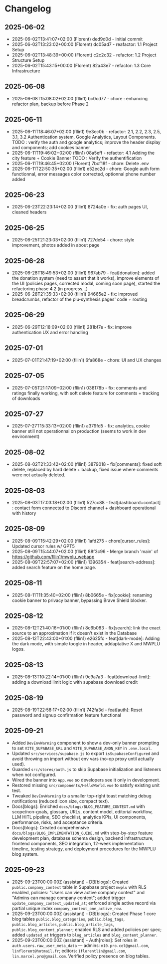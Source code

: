 # Changelog

## 2025-06-02
- 2025-06-02T13:41:07+02:00 (Florent) ded9d0d - Initial commit
- 2025-06-02T13:23:02+00:00 (Florent) dc05ad7 - reafactor: 1.1  Project Setup
- 2025-06-02T13:48:39+00:00 (Florent) c2c2c32 - refactor: 1.2 Project Structure Setup
- 2025-06-02T15:43:15+00:00 (Florent) 82a43e7 - refactor: 1.3 Core Infrastructure

## 2025-06-08
- 2025-06-08T15:08:02+02:00 (fllin1) bc0cd77 - chore : enhancing refactor plan, backup before Phase 2

## 2025-06-11
- 2025-06-11T18:46:07+02:00 (fllin1) 9e3ec0b - refactor: 2.1, 2.2, 2.3, 2.5, 3.1, 3.2 Authentication system, Google Analytics, Layout Components. TODO : verify the auth and google analytics; improve the header display and components; add cookies banner
- 2025-06-11T19:46:02+02:00 (fllin1) 08a5eff - refactor: 4.1 Adding the city feature + Cookie Banner TODO : Verify the authentification
- 2025-06-11T19:46:45+02:00 (Florent) 7bcf18f - chore: Delete .env
- 2025-06-11T22:50:35+02:00 (fllin1) e52ec2d - chore: Google auth form functionnal, error messages color corrected, optionnal phone number added

## 2025-06-23
- 2025-06-23T22:23:14+02:00 (fllin1) 8724a0e - fix: auth pages UI, cleaned headers

## 2025-06-25
- 2025-06-25T21:23:03+02:00 (fllin1) 727de54 - chore: style improvement, photos added in about page

## 2025-06-28
- 2025-06-28T18:49:53+02:00 (fllin1) 967ab79 - feat[donation]: added the donation system (need to assert that it works), improve elements of the UI (policies pages, corrected modal, coming soon page), started the refactoring phase 4.2 (in progress...)
- 2025-06-28T21:35:33+02:00 (fllin1) 94665e2 - fix: improved breadcrumbs, refactor of the plu-synthesis pages' code + routing

## 2025-06-29
- 2025-06-29T12:18:09+02:00 (fllin1) 281bf7e - fix: improve authentication UX and error handling

## 2025-07-01
- 2025-07-01T21:47:19+02:00 (fllin1) 6fa868e - chore: UI and UX changes

## 2025-07-05
- 2025-07-05T21:17:09+02:00 (fllin1) 038178b - fix: comments and ratings finally working, with soft delete feature for comments + tracking of downloads

## 2025-07-27
- 2025-07-27T15:33:13+02:00 (fllin1) a379fd5 - fix: analytics, cookie banner still not operationnal on production (seems to work in dev environment)

## 2025-08-02
- 2025-08-02T21:33:42+02:00 (fllin1) 3879018 - fix[comments]: fixed soft delete, replaced by hard delete + backup, fixed issue where comments were not actually deleted.

## 2025-08-03
- 2025-08-03T17:03:18+02:00 (fllin1) 527cc88 - feat[dashboard+contact] : contact form connected to Discord channel + dashboard operational with history

## 2025-08-09
- 2025-08-09T15:42:29+02:00 (fllin1) 1afd275 - chore[cursor_rules]: Updated cursor rules w/ GPT5
- 2025-08-09T15:44:07+02:00 (fllin1) 88f3c96 - Merge branch 'main' of https://github.com/fllin1/mwplu_webapp
- 2025-08-09T22:57:07+02:00 (fllin1) 1396354 - feat[search-address]: added search feature on the home page.

## 2025-08-11
- 2025-08-11T11:35:40+02:00 (fllin1) 8b0665e - fix[cookie]: renaming cookie banner to privacy banner, bypassing Brave Shield blocker.

## 2025-08-12
- 2025-08-12T21:40:16+01:00 (fllin1) 8c6b083 - fix[search]: link the exact source to an approximation if it doesn't exist in the Database
- 2025-08-12T22:43:00+01:00 (fllin1) e2625fc - feat[dark-mode]: Adding the dark mode, with simple toogle in header, addaptative X and MWPLU logos.

## 2025-08-13
- 2025-08-13T10:22:14+01:00 (fllin1) 9c9a7a3 - feat[download-limit]: adding a download limit logic with supabase download credit

## 2025-08-19
- 2025-08-19T22:58:17+02:00 (fllin1) 742fa3d - feat[auth]: Reset password and signup confirmation feature functional

## 2025-09-21

- Added `DevEnvWarning` component to show a dev-only banner prompting to set `VITE_SUPABASE_URL` and `VITE_SUPABASE_ANON_KEY` in `.env.local`.
- Updated `src/services/supabase.js` to export `isSupabaseConfigured` and avoid throwing on import without env vars (no-op proxy until actually used).
- Guarded `src/stores/auth.js` to skip Supabase initialization and listeners when not configured.
- Wired the banner into `App.vue` so developers see it only in development.
- Restored missing `src/components/HelloWorld.vue` to satisfy existing unit test.
- Tweaked `DevEnvWarning` to a smaller top-right toast matching debug notifications (reduced icon size, compact text).
 - Docs[blogs]: Enriched `docs/blogs/BLOG_FEATURE_CONTEXT.md` with scope/non-goals, glossary, URLs, content model, editorial workflow, LLM HITL pipeline, SEO checklist, analytics KPIs, UI components, performance, risks, and acceptance criteria.
 - Docs[blogs]: Created comprehensive `docs/blogs/BLOG_IMPLEMENTATION_GUIDE.md` with step-by-step feature development plan, database schema design, backend infrastructure, frontend components, SEO integration, 12-week implementation timeline, testing strategy, and deployment procedures for the MWPLU blog system.

## 2025-09-23

- 2025-09-23T00:00:00Z (assistant) - DB[blogs]: Created `public.company_context` table in Supabase project `mwplu` with RLS enabled, policies: "Users can view active company context" and "Admins can manage company context"; added trigger `update_company_context_updated_at`; enforced single active record via partial unique index `company_context_one_active_row`.
 - 2025-09-23T00:00:00Z (assistant) - DB[blogs]: Created Phase 1 core blog tables `public.blog_categories`, `public.blog_tags`, `public.blog_articles`, `public.blog_article_tags`, `public.blog_content_planner`; enabled RLS and added policies per spec; added `updated_at` triggers to `blog_articles` and `blog_content_planner`.
 - 2025-09-23T00:00:00Z (assistant) - Auth[roles]: Set roles in `auth.users.raw_user_meta_data` — admins: `m10.pro.cel@gmail.com`, `linflorent@hotmail.fr`; editors: `1florentlin@gmail.com`, `lin.marcel.pro@gmail.com`. Verified policy presence on blog tables.
